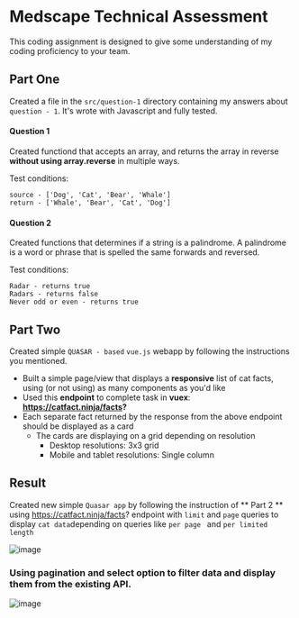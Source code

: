 # Medscape Technical Assessment
This coding assignment is designed to give some understanding of my coding proficiency to your team.

## Part One
Created a file in the `src/question-1` directory containing my answers about ```question - 1```. It's wrote with Javascript and fully tested.

#### Question 1
Created functiond that accepts an array, and returns the array in reverse **without using array.reverse** in multiple ways.

Test conditions:
```
source - ['Dog', 'Cat', 'Bear', 'Whale']
return - ['Whale', 'Bear', 'Cat', 'Dog']
```

#### Question 2

Created functions that determines if a string is a palindrome. A palindrome is a word or phrase that is spelled 
the same forwards and reversed.

Test conditions:
```
Radar - returns true
Radars - returns false
Never odd or even - returns true
```

## Part Two
Created simple ``` QUASAR - based ``` `` vue.js `` webapp by following the instructions you mentioned.

- Built a simple page/view that displays a **responsive** list of cat facts, using (or not using) as many components as you'd like
- Used this **endpoint** to complete task in **vuex**: **https://catfact.ninja/facts?**
- Each separate fact returned by the response from the above endpoint should be displayed as a card
  - The cards are displaying on a grid depending on resolution
    - Desktop resolutions: 3x3 grid 
    - Mobile and tablet resolutions: Single column

## Result
Created new simple ``` Quasar app ``` by following the instruction of ** Part 2 **
using https://catfact.ninja/facts? endpoint with ``` limit ``` and ``` page ``` queries to display `` cat data ``depending on queries like ```per page ``` and ``` per limited length ```

![image](https://user-images.githubusercontent.com/57170337/172924777-ef6b48d7-31cf-40bf-9291-fc17e7e8cbaf.png)
### Using pagination and select option to filter data and display them from the existing API.
![image](https://user-images.githubusercontent.com/57170337/173470526-cf6b81c4-9b76-4488-824e-3c1de97486d0.png)

